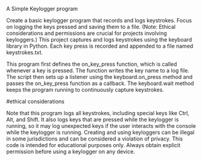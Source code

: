 A Simple Keylogger program


Create a basic keylogger program that records and logs keystrokes. Focus on logging the keys pressed and saving them to a file. (Note: Ethical considerations and permissions are crucial for projects involving keyloggers.)
This project captures and logs keystrokes using the keyboard library in Python. Each key press is recorded and appended to a file named keystrokes.txt.


This program first defines the on_key_press function, which is called whenever a key is pressed. 
The function writes the key name to a log file. The script then sets up a listener using the keyboard.on_press method and passes the on_key_press function as a callback. 
The keyboard.wait method keeps the program running to continuously capture keystrokes.


#ethical considerations 


Note that this program logs all keystrokes, including special keys like Ctrl, Alt, and Shift. It also logs keys that are pressed while the keylogger is running, so it may log unexpected keys if the user interacts with the console while the keylogger is running.
Creating and using keyloggers can be illegal in some jurisdictions and can be considered a violation of privacy. This code is intended for educational purposes only. Always obtain explicit permission before using a keylogger on any device.
